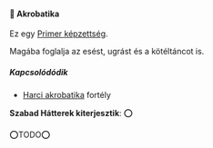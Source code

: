 #### 🔵 Akrobatika

Ez egy [Primer képzettség](../015_primer_szekunder_ismeretek.md).

Magába foglalja az esést, ugrást és a kötéltáncot is.

##### Kapcsolódódik
- [Harci akrobatika](../fortelyok.harci/harci_akrobatika.md) fortély

**Szabad Hátterek kiterjesztik**: ⭕

⭕TODO⭕
